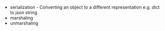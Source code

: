 * serialization - Converting an object to a different representation e.g. dict to json string
* marshaling 
* unmarshaling
<!--stackedit_data:
eyJoaXN0b3J5IjpbLTgxNjIxMzI4MV19
-->